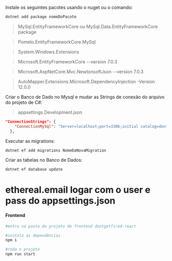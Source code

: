 Instale os seguintes pacotes usando o nuget ou o comando:
```sh
dotnet add package nomeDoPacote
```

>MySql.EntityFrameworkCore ou MySql.Data.EntityFrameworkCore package

>Pomelo.EntityFrameworkCore.MySql

>System.Windows.Extensions

>Microsoft.EntityFrameworkCore --version 7.0.3

>Microsoft.AspNetCore.Mvc.NewtonsoftJson --version 7.0.3

>AutoMapper.Extensions.Microsoft.DependencyInjection -Version 12.0.0

Criar o Banco de Dado no Mysql e mudar as Strings de conexão do arquivo do projeto de C#:
>appsettings.Development.json
```json
"ConnectionStrings": {
    "ConnectionMySql": "Server=localhost;port=3306;initial catalog=dontgetfired;uid=root;pwd=sua senha"
  },
```

Executar as migrations:
```sh
dotnet ef add migrations NomeDaNovaMigration
```
Criar as tabelas no Banco de Dados:
```sh
dotnet ef database update
```
# ethereal.email logar com o user e pass do appsettings.json


#### Frontend
```sh
#entra na pasta do projeto de frontend dontgetfired-react

#instala as dependências
npm i

#roda o projeto
npm run start
```
